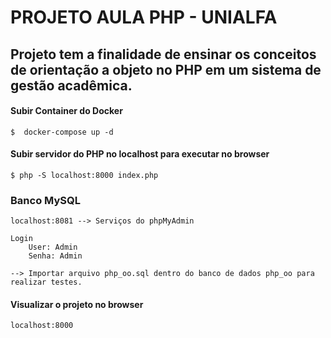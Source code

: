 # **PROJETO AULA PHP - UNIALFA**

## Projeto tem a finalidade de ensinar os conceitos de orientação a objeto no PHP em um sistema de gestão acadêmica. 

#### **Subir Container do Docker**
```
$  docker-compose up -d 
```

#### **Subir servidor do PHP no localhost para executar no browser**

```
$ php -S localhost:8000 index.php
```
### **Banco MySQL**

```
localhost:8081 --> Serviços do phpMyAdmin

Login
    User: Admin
    Senha: Admin

--> Importar arquivo php_oo.sql dentro do banco de dados php_oo para realizar testes.

```

#### **Visualizar o projeto no browser**

```
localhost:8000
```